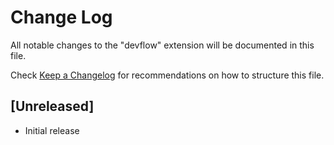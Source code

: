 # Change Log

All notable changes to the "devflow" extension will be documented in this file.

Check [Keep a Changelog](http://keepachangelog.com/) for recommendations on how to structure this file.

## [Unreleased]

- Initial release